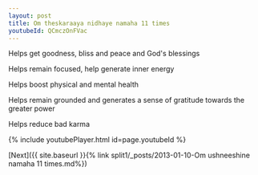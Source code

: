 ```yaml
---
layout: post
title: Om theskaraaya nidhaye namaha 11 times
youtubeId: QCmczOnFVac
---
```

 
 
Helps get goodness, bliss and peace and God's blessings
 
Helps remain focused, help generate inner energy 
 
Helps boost physical and mental health 
 
Helps remain grounded and generates a sense of gratitude towards the greater power 
 
Helps reduce bad karma
 
 
 
 


{% include youtubePlayer.html id=page.youtubeId %}
 
[Next]({{ site.baseurl }}{% link  split1/_posts/2013-01-10-Om ushneeshine namaha 11 times.md%})
 
